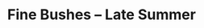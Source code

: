 ---
layout: product
title: "Fine Bushes – Late Summer"
price: "1000" 
desc: "Žbunje"
img_path: "/assets/img/703.webp"
brand: "ModelScene"
available: true
special_offer: false
new: false
soon: false
cat: "080000"
subcat: "080300"
subsubcat: "0N/A"
sifra: "703"
popular: true
spec: false
---